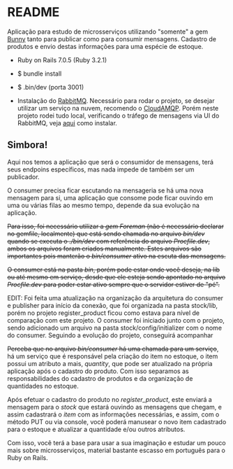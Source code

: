 # README

Aplicação para estudo de microsserviços utilizando "somente" a gem [Bunny](https://github.com/ruby-amqp/bunny) tanto para publicar como para consumir mensagens. Cadastro de produtos e envio destas informações para uma espécie de estoque.

* Ruby on Rails 7.0.5 (Ruby 3.2.1)
* $ bundle install
* $ .bin/dev (porta 3001) 

* Instalação do [RabbitMQ](https://www.rabbitmq.com/download.html). Necessário para rodar o projeto, se desejar utilizar um serviço na nuvem, recomendo o [CloudAMQP](https://www.cloudamqp.com/). Porém neste projeto rodei tudo local, verificando o tráfego de mensagens via UI do RabbitMQ, veja [aqui](https://www.rabbitmq.com/management.html#getting-started) como instalar.

## Simbora!

Aqui nos temos a aplicação que será o consumidor de mensagens, terá seus endpoins específicos, mas nada impede de também ser um publicador.

O consumer precisa ficar escutando na mensageria se há uma nova mensagem para si, uma aplicação que consome pode ficar ouvindo em uma ou várias filas ao mesmo tempo, depende da sua evolução na aplicação.

~~Para isso, foi necessário utilizar a *gem Foreman* (não é necessário declarar no gemfile, localmente) que está sendo chamada no arquivo *bin/dev* quando se executa o *./bin/dev* com referência do arquivo *Procfile.dev*, ambos os arquivos foram criados manualmente. Estes arquivos são importantes pois manterão o *bin/consumer* ativo na escuta das mensagens.~~

~~O consumer está na pasta *bin*, porém pode estar onde você deseja, na lib ou até mesmo em serviço, desde que ele esteja sendo apontado no arquivo *Procfile.dev* para poder estar ativo sempre que o servidor estiver de "pé".~~

EDIT: Foi feita uma atualização na organização da arquitetura do consumer e publisher para início da conexão, que foi organizada na pasta stock/lib, porém no projeto register_product
ficou como estava para nível de comparação com este projeto. O consumer foi iniciado junto com o projeto, sendo adicionado um arquivo na pasta stock/config/initializer com o nome do consumer. 
Seguindo a evolução do projeto, conseguirá acompanhar 

~~Perceba que no arquivo *bin/consumer* há uma chamada para um serviço~~, há um serviço que é responsável pela criação do item no estoque, o item possui um atributo a mais, *quantity*, que pode ser atualizado na própria aplicação após o cadastro do produto. Com isso separamos as responsabilidades do cadastro de produtos e da organização de quantidades no estoque.

Após efetuar o cadastro do produto no *register_product*, este enviará a mensagem para o *stock* que estará ouvindo as mensagens que chegam, e assim cadastrará o *item* com as informações necessárias, e assim, com o método PUT ou via console, você poderá manusear o novo item cadastrado para o estoque e atualizar a quantidade e/ou outros atributos.

Com isso, você terá a base para usar a sua imaginação e estudar um pouco mais sobre microsserviços, material bastante escasso em português para o Ruby on Rails.

